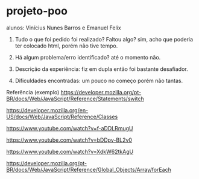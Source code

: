 # projeto-poo
alunos: Vinícius Nunes Barros e Emanuel Felix


1. Tudo o que foi pedido foi realizado? Faltou algo?
sim, acho que poderia ter colocado html, porém não tive tempo.

2. Há algum problema/erro identificado?
até o momento não.

3. Descrição da experiência:
fiz em dupla então foi bastante desafiador.

4. Dificuldades encontradas:
um pouco no começo porém não tantas.

Referência (exemplo)
https://developer.mozilla.org/pt-BR/docs/Web/JavaScript/Reference/Statements/switch

https://developer.mozilla.org/en-US/docs/Web/JavaScript/Reference/Classes

https://www.youtube.com/watch?v=f-aDDLRmugU

https://www.youtube.com/watch?v=bDDpv-BL2v0

https://www.youtube.com/watch?v=XdkW62tkAgU

https://developer.mozilla.org/pt-BR/docs/Web/JavaScript/Reference/Global_Objects/Array/forEach
